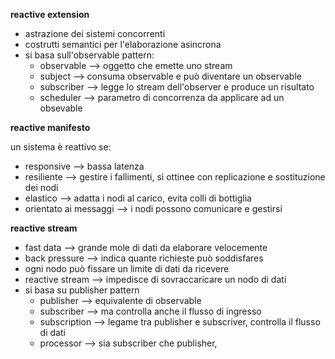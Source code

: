 **reactive extension**

* astrazione dei sistemi concorrenti
* costrutti semantici per l'elaborazione asincrona
* si basa sull'observable pattern:
    * observable --> oggetto che emette uno stream
    * subject --> consuma observable e può diventare un observable
    * subscriber --> legge lo stream dell'observer e produce un risultato
    * scheduler --> parametro di concorrenza da applicare ad un obsevable

**reactive manifesto**

un sistema è reattivo se:
* responsive --> bassa latenza
* resiliente --> gestire i fallimenti, si ottinee con replicazione e sostituzione dei nodi
* elastico --> adatta i nodi al carico, evita colli di bottiglia
* orientato ai messaggi --> i nodi possono comunicare e gestirsi

**reactive stream**

* fast data --> grande mole di dati da elaborare velocemente
* back pressure --> indica quante richieste può soddisfares 
* ogni nodo può fissare un limite di dati da ricevere
* reactive stream --> impedisce di sovraccaricare un nodo di dati
* si basa su publisher pattern
    * publisher --> equivalente di observable
    * subscriber --> ma controlla anche il flusso di ingresso
    * subscription --> legame tra publisher e subscriver, controlla il flusso di dati
    * processor --> sia subscriber che publisher, 